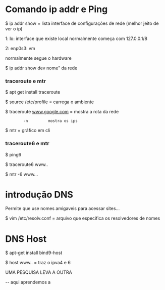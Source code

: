 # Comando ip addr e Ping # 

$ ip addr show = lista interface de configurações de rede (melhor jeito de ver o ip)

1: lo: interface que existe local
normalmente começa com 127.0.0.1/8

2: enp0s3: vm 

normalmente segue o hardware 

$ ip addr show dev nome" da rede

### traceroute e mtr ###

$ apt get install traceroute 

$ source /etc/profile = carrega o ambiente 

$ traceroute www.google.com = mostra a rota da rede 

            -n         mostra os ips


$ mtr = gráfico em cli 

### traceroute6 e mtr ###

$ ping6 

$ traceroute6 www..

$ mtr -6 www...


# introdução DNS #

Permite que use nomes amigaveis para acessar sites...

$ vim /etc/resolv.conf = arquivo que especifica os resolvedores de nomes 

# DNS Host #

$ apt-get install bind9-host

$ host www.. = traz o ipva4 e 6 

UMA PESQUISA LEVA A OUTRA 

-- aqui aprendemos a 
